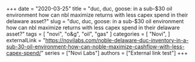 +++
date = "2020-03-25"
title = "duc, duc, goose: in a sub-$30 oil environment how can nbl maximize returns with less capex spend in their delaware asset?"
slug = "duc, duc, goose: in a sub-$30 oil environment how can nbl maximize returns with less capex spend in their delaware asset?"
tags = [
    "novi",
    "o&g",
    "oil",
    "gas"
]
categories = [
    "Novi",
]
externalLink = "https://novilabs.com/noble-delaware-duc-inventory-in-a-sub-30-oil-environment-how-can-noble-maximize-cashflow-with-less-capex-spend/"
series = ["Novi Labs"]
authors = ["External link test"]
+++
